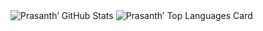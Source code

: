 
<img src="https://github-readme-stats.vercel.app/api?username=prasanthprabakaran&theme=synthwave&show_icons=true&count_private=true" alt="Prasanth’ GitHub Stats" />

<img src="https://github-readme-stats.vercel.app/api/top-langs/?username=prasanthprabakaran&theme=synthwave" alt="Prasanth’ Top Languages Card" />

<!--
**prasanthprabakaran/prasanthprabakaran** is a ✨ _special_ ✨ repository because its `README.md` (this file) appears on your GitHub profile.

Here are some ideas to get you started:

- 🔭 I’m currently working on ...
- 🌱 I’m currently learning ...
- 👯 I’m looking to collaborate on ...
- 🤔 I’m looking for help with ...
- 💬 Ask me about ...
- 📫 How to reach me: ...
- 😄 Pronouns: ...
- ⚡ Fun fact: ...
-->
